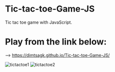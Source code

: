 # Tic-tac-toe-Game-JS
Tic tac toe game with JavaScript.

# Play from the link below:
--> https://dimtsagk.github.io/Tic-tac-toe-Game-JS/

![tictactoe1](https://github.com/user-attachments/assets/24db2766-cb14-4e0b-ba1c-a1970fc2adb6)
![tictactoe2](https://github.com/user-attachments/assets/bceba789-a1b4-4ded-864e-a36c86a0c77a)
